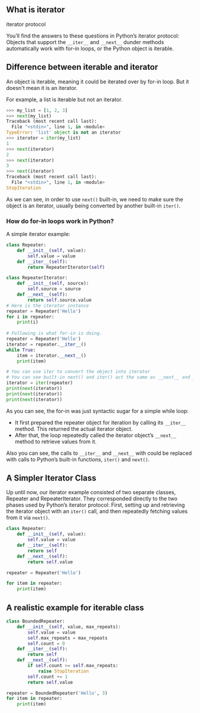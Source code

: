 

## What is iterator

iterator protocol

You’ll find the answers to these questions in Python’s iterator protocol: Objects that support the `__iter__` and `__next__` dunder methods automatically work with for-in loops, or the Python object is iterable.

## Difference between iterable and iterator

An object is iterable, meaning it could be iterated over by for-in loop. But it doesn't mean it is an iterator.

For example, a list is iterable but not an iterator.

```python
>>> my_list = [1, 2, 3]
>>> next(my_list)
Traceback (most recent call last):
  File "<stdin>", line 1, in <module>
TypeError: 'list' object is not an iterator
>>> iterator = iter(my_list)
1
>>> next(iterator)
2
>>> next(iterator)
3
>>> next(iterator)
Traceback (most recent call last):
  File "<stdin>", line 1, in <module>
StopIteration
```
As we can see, in order to use `next()` built-in, we need to make sure the object is an iterator, usually being converted by another built-in `iter()`.

### How do for-in loops work in Python?

A simple iterator example:

```python
class Repeater:
    def __init__(self, value):
        self.value = value
    def __iter__(self):
        return RepeaterIterator(self)

class RepeaterIterator:
    def __init__(self, source):
        self.source = source
    def __next__(self):
        return self.source.value
# Here is the iterator instance
repeater = Repeater('Hello')
for i in repeater:
    print(i)
    
# Following is what for-in is doing.
repeater = Repeater('Hello') 
iterator = repeater.__iter__() 
while True:
    item = iterator.__next__() 
    print(item)

# You can use iter to convert the object into iterator
# You can see built-in next() and iter() act the same as __next__ and __iter__
iterator = iter(repeater)
print(next(iterator))
print(next(iterator))
print(next(iterator))
```

As you can see, the for-in was just syntactic sugar for a simple while loop:
- It first prepared the repeater object for iteration by calling its `__iter__` method. This returned the actual iterator object.
- After that, the loop repeatedly called the iterator object’s `__next__` method to retrieve values from it.

Also you can see, the calls to `__iter__` and `__next__` with could be replaced with calls to Python’s built-in functions, `iter()` and `next()`.

## A Simpler Iterator Class

Up until now, our iterator example consisted of two separate classes, Repeater and RepeaterIterator. They corresponded directly to the two phases used by Python’s iterator protocol:
First, setting up and retrieving the iterator object with an `iter()` call, and then repeatedly fetching values from it via `next()`.
```python
class Repeater:
    def __init__(self, value):
        self.value = value 
    def __iter__(self):
        return self
    def __next__(self): 
        return self.value

repeater = Repeater('Hello')

for item in repeater:
    print(item)

```

## A realistic example for iterable class
 
```python
class BoundedRepeater:
    def __init__(self, value, max_repeats):
        self.value = value 
        self.max_repeats = max_repeats 
        self.count = 0
    def __iter__(self): 
        return self
    def __next__(self):
        if self.count >= self.max_repeats:
            raise StopIteration 
        self.count += 1
        return self.value

repeater = BoundedRepeater('Hello', 3)
for item in repeater:
    print(item)
```
